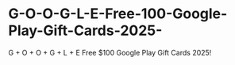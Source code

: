 # G-O-O-G-L-E-Free-100-Google-Play-Gift-Cards-2025-
G + O + O + G + L + E Free $100 Google Play Gift Cards 2025!
